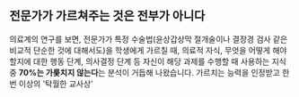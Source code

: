 ## 전문가가 가르쳐주는 것은 전부가 아니다
의료계의 연구를 보면, 전문가가 특정 수술법(윤상갑상막 절개술이나 결장경 검사 같은 비교적 단순한 것에 대해서도)을 학생에게 가르칠 때, 의료적 자식, 무엇을 어떻게 해야 할지에 대한 행동 단계, 의사결정 단계 등 자신이 해당 과제를 수행할 때 사용하는 지식 중 **70%는 가릋치지 않는다**는 분석이 거듭해 나왔습니다. 가르치는 능력을 인정받고 한 번 이상의 '탁월한 교사상'
